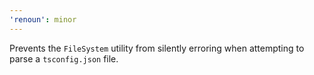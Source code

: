 ```yaml
---
'renoun': minor
---
```


Prevents the `FileSystem` utility from silently erroring when attempting to parse a `tsconfig.json` file.
